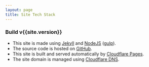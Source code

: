 ```yaml
---
layout: page
title: Site Tech Stack
---
```


### Build v{{site.version}}

- This site is made using [Jekyll](https://jekyllrb.com/) and [NodeJS](https://nodejs.org/) ([gulp](https://gulpjs.com/)).
- The source code is hosted on [GitHub](https://github.com/).
- This site is built and served automatically by [Cloudflare Pages](https://pages.cloudflare.com/).
- The site domain is managed using [Cloudflare DNS](https://www.cloudflare.com/).